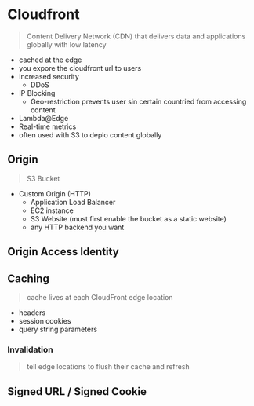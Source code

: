 # Cloudfront

> Content Delivery Network (CDN) that delivers data and applications globally with low latency

- cached at the edge
- you expore the cloudfront url to users
- increased security
	- DDoS
- IP Blocking
	- Geo-restriction prevents user sin certain countried from accessing content
- Lambda@Edge
- Real-time metrics
- often used with S3 to deplo content globally

## Origin

> S3 Bucket

- Custom Origin (HTTP)
	- Application Load Balancer
	- EC2 instance
	- S3 Website (must first enable the bucket as a static website)
	- any HTTP backend you want

## Origin Access Identity

## Caching

> cache lives at each CloudFront edge location

- headers
- session cookies
- query string parameters

### Invalidation

> tell edge locations to flush their cache and refresh

## Signed URL / Signed Cookie